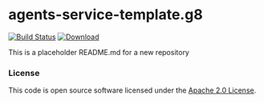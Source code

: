
# agents-service-template.g8

[![Build Status](https://travis-ci.org/hmrc/agents-service-template.g8.svg?branch=master)](https://travis-ci.org/hmrc/agents-service-template.g8) [ ![Download](https://api.bintray.com/packages/hmrc/releases/agents-service-template.g8/images/download.svg) ](https://bintray.com/hmrc/releases/agents-service-template.g8/_latestVersion)

This is a placeholder README.md for a new repository

### License

This code is open source software licensed under the [Apache 2.0 License]("http://www.apache.org/licenses/LICENSE-2.0.html").
    